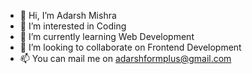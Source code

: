 - 👋 Hi, I’m Adarsh Mishra
- 👀 I’m interested in Coding
- 🌱 I’m currently learning Web Development
- 💞️ I’m looking to collaborate on Frontend Development
- 📫 You can mail me on adarshformplus@gmail.com

<!---
TheDarkShadow18/TheDarkShadow18 is a ✨ special ✨ repository because its `README.md` (this file) appears on your GitHub profile.
You can click the Preview link to take a look at your changes.
--->
